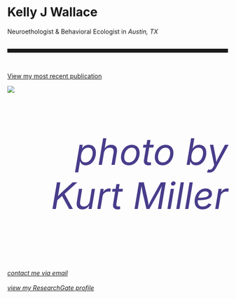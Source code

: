 <body>
		
<div class="container">
<div class="blurb">
<h1>Kelly J Wallace</h1>
<p>Neuroethologist & Behavioral Ecologist in <em>Austin, TX</em> <br><br>
<hr style="height:9px;color:#84949B"><br>	
	
<a href="/https://www.sciencedirect.com/science/article/pii/S0018506X17302027#!">View my most recent publication</a></p>

	
<img src="/images/Bigbend2.JPG">
<p style="text-align:right;font-size:600%"><i><font color="darkslateblue">photo by Kurt Miller</font></i><br></p>


<br><br>
<a href="mailto:kwallace@utexas.edu"><i>contact me via email</i></a><br><br>
<a href="https://www.researchgate.net/profile/Kelly_Wallace2"><i>view my ResearchGate profile</i></a>



